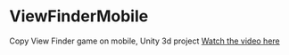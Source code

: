 # ViewFinderMobile
Copy View Finder game on mobile, Unity 3d project 
[Watch the video here](https://youtu.be/MlSMOZWssxw)
